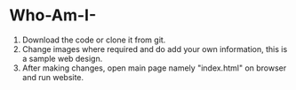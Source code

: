 # Who-Am-I-
1. Download the code or clone it from git.
2. Change images where required and do add your own information, this is a sample web design.
3. After making changes, open main page namely "index.html" on browser and run website.
